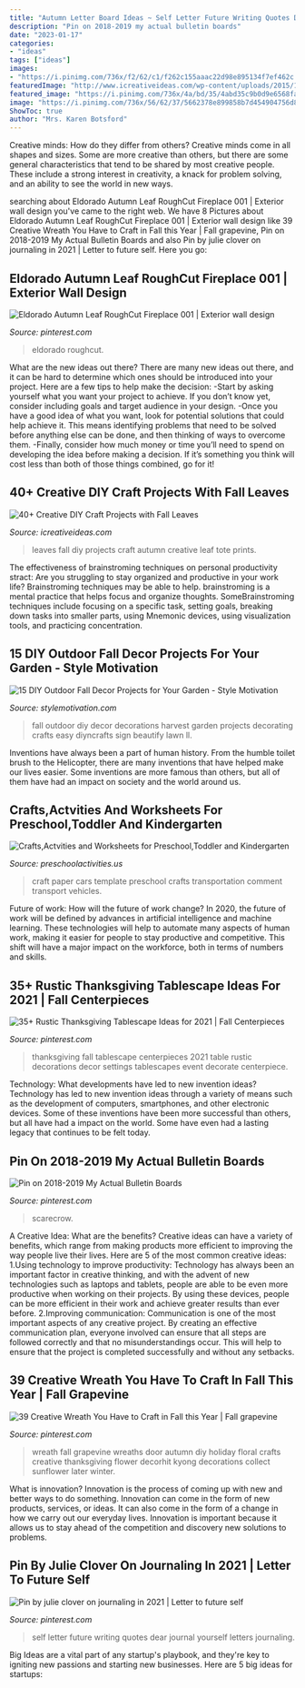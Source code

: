 ```yaml
---
title: "Autumn Letter Board Ideas ~ Self Letter Future Writing Quotes Dear Journal Yourself Letters Journaling"
description: "Pin on 2018-2019 my actual bulletin boards"
date: "2023-01-17"
categories:
- "ideas"
tags: ["ideas"]
images:
- "https://i.pinimg.com/736x/f2/62/c1/f262c155aaac22d98e895134f7ef462c.jpg"
featuredImage: "http://www.icreativeideas.com/wp-content/uploads/2015/10/leaf8.jpg"
featured_image: "https://i.pinimg.com/736x/4a/bd/35/4abd35c9b0d9e6568fa14f3ed2ccf11b.jpg"
image: "https://i.pinimg.com/736x/56/62/37/5662378e899858b7d454904756d8cd71.jpg"
ShowToc: true
author: "Mrs. Karen Botsford"
---
```



Creative minds: How do they differ from others?
Creative minds come in all shapes and sizes. Some are more creative than others, but there are some general characteristics that tend to be shared by most creative people. These include a strong interest in creativity, a knack for problem solving, and an ability to see the world in new ways.

	

		
searching about Eldorado Autumn Leaf RoughCut Fireplace 001 | Exterior wall design you've came to the right web. We have 8 Pictures about Eldorado Autumn Leaf RoughCut Fireplace 001 | Exterior wall design like 39 Creative Wreath You Have to Craft in Fall this Year | Fall grapevine, Pin on 2018-2019 My Actual Bulletin Boards and also Pin by julie clover on journaling in 2021 | Letter to future self. Here you go:
		
    
## Eldorado Autumn Leaf RoughCut Fireplace 001 | Exterior Wall Design

<img loading=lazy src="https://i.pinimg.com/736x/56/62/37/5662378e899858b7d454904756d8cd71.jpg" onerror="this.onerror=null;this.src='https://tse4.mm.bing.net/th?id=OIP.ISwtgH7kDkt2zfxRd-GvqQHaLE&amp;pid=15.1';" alt="Eldorado Autumn Leaf RoughCut Fireplace 001 | Exterior wall design">

_Source: pinterest.com_

>eldorado roughcut. 

	

What are the new ideas out there?
There are many new ideas out there, and it can be hard to determine which ones should be introduced into your project. Here are a few tips to help make the decision: 
-Start by asking yourself what you want your project to achieve. If you don’t know yet, consider including goals and target audience in your design.
-Once you have a good idea of what you want, look for potential solutions that could help achieve it. This means identifying problems that need to be solved before anything else can be done, and then thinking of ways to overcome them.
-Finally, consider how much money or time you’ll need to spend on developing the idea before making a decision. If it’s something you think will cost less than both of those things combined, go for it!

    
## 40+ Creative DIY Craft Projects With Fall Leaves

<img loading=lazy src="http://www.icreativeideas.com/wp-content/uploads/2015/10/leaf8.jpg" onerror="this.onerror=null;this.src='https://tse4.mm.bing.net/th?id=OIP.-iVY62jdl9qw6id_KkZfPQAAAA&amp;pid=15.1';" alt="40+ Creative DIY Craft Projects with Fall Leaves">

_Source: icreativeideas.com_

>leaves fall diy projects craft autumn creative leaf tote prints. 

	

The effectiveness of brainstroming techniques on personal productivity
stract:
Are you struggling to stay organized and productive in your work life? Brainstroming techniques may be able to help. brainstroming is a mental practice that helps focus and organize thoughts. SomeBrainstroming techniques include focusing on a specific task, setting goals, breaking down tasks into smaller parts, using Mnemonic devices, using visualization tools, and practicing concentration.

    
## 15 DIY Outdoor Fall Decor Projects For Your Garden - Style Motivation

<img loading=lazy src="https://www.diyncrafts.com/wp-content/uploads/2017/09/16-harvest-display.jpg" onerror="this.onerror=null;this.src='https://tse2.mm.bing.net/th?id=OIP.pxqirOlpT21c6BHCxeWy8gHaQ4&amp;pid=15.1';" alt="15 DIY Outdoor Fall Decor Projects for Your Garden - Style Motivation">

_Source: stylemotivation.com_

>fall outdoor diy decor decorations harvest garden projects decorating crafts easy diyncrafts sign beautify lawn ll. 

	

Inventions have always been a part of human history. From the humble toilet brush to the Helicopter, there are many inventions that have helped make our lives easier. Some inventions are more famous than others, but all of them have had an impact on society and the world around us.

    
## Crafts,Actvities And Worksheets For Preschool,Toddler And Kindergarten

<img loading=lazy src="http://www.preschoolactivities.us/wp-content/uploads/2015/01/Paper-Car-Craft-for-Kids.jpg" onerror="this.onerror=null;this.src='https://tse2.mm.bing.net/th?id=OIP.1osHg0tULMhsBS30Kto_kAHaO0&amp;pid=15.1';" alt="Crafts,Actvities and Worksheets for Preschool,Toddler and Kindergarten">

_Source: preschoolactivities.us_

>craft paper cars template preschool crafts transportation comment transport vehicles. 

	

Future of work: How will the future of work change?
In 2020, the future of work will be defined by advances in artificial intelligence and machine learning. These technologies will help to automate many aspects of human work, making it easier for people to stay productive and competitive. This shift will have a major impact on the workforce, both in terms of numbers and skills.

    
## 35+ Rustic Thanksgiving Tablescape Ideas For 2021 | Fall Centerpieces

<img loading=lazy src="https://i.pinimg.com/736x/f2/62/c1/f262c155aaac22d98e895134f7ef462c.jpg" onerror="this.onerror=null;this.src='https://tse3.mm.bing.net/th?id=OIP.j2medcQAt2tSp1rg-A2ecQAAAA&amp;pid=15.1';" alt="35+ Rustic Thanksgiving Tablescape Ideas for 2021 | Fall Centerpieces">

_Source: pinterest.com_

>thanksgiving fall tablescape centerpieces 2021 table rustic decorations decor settings tablescapes event decorate centerpiece. 

	

Technology: What developments have led to new invention ideas?
Technology has led to new invention ideas through a variety of means such as the development of computers, smartphones, and other electronic devices. Some of these inventions have been more successful than others, but all have had a impact on the world. Some have even had a lasting legacy that continues to be felt today.

    
## Pin On 2018-2019 My Actual Bulletin Boards

<img loading=lazy src="https://i.pinimg.com/736x/1f/84/0a/1f840af3e36c6f95450751644e0e8e2a.jpg" onerror="this.onerror=null;this.src='https://tse1.mm.bing.net/th?id=OIP.nBaOWrT_aQzCH9aTiPZNEAHaJ3&amp;pid=15.1';" alt="Pin on 2018-2019 My Actual Bulletin Boards">

_Source: pinterest.com_

>scarecrow. 

	

A Creative Idea: What are the benefits?
Creative ideas can have a variety of benefits, which range from making products more efficient to improving the way people live their lives. Here are 5 of the most common creative ideas: 
1.Using technology to improve productivity: Technology has always been an important factor in creative thinking, and with the advent of new technologies such as laptops and tablets, people are able to be even more productive when working on their projects. By using these devices, people can be more efficient in their work and achieve greater results than ever before. 
 2.Improving communication: Communication is one of the most important aspects of any creative project. By creating an effective communication plan, everyone involved can ensure that all steps are followed correctly and that no misunderstandings occur. This will help to ensure that the project is completed successfully and without any setbacks. 
 
    
## 39 Creative Wreath You Have To Craft In Fall This Year | Fall Grapevine

<img loading=lazy src="https://i.pinimg.com/736x/4a/bd/35/4abd35c9b0d9e6568fa14f3ed2ccf11b.jpg" onerror="this.onerror=null;this.src='https://tse1.mm.bing.net/th?id=OIP.akvyc5rr6demIMa44dopvQHaNK&amp;pid=15.1';" alt="39 Creative Wreath You Have to Craft in Fall this Year | Fall grapevine">

_Source: pinterest.com_

>wreath fall grapevine wreaths door autumn diy holiday floral crafts creative thanksgiving flower decorhit kyong decorations collect sunflower later winter. 

	

What is innovation?
Innovation is the process of coming up with new and better ways to do something. Innovation can come in the form of new products, services, or ideas. It can also come in the form of a change in how we carry out our everyday lives. Innovation is important because it allows us to stay ahead of the competition and discovery new solutions to problems.

    
## Pin By Julie Clover On Journaling In 2021 | Letter To Future Self

<img loading=lazy src="https://i.pinimg.com/736x/9a/53/c6/9a53c6f0569b2d68ed72f225f7bb8228.jpg" onerror="this.onerror=null;this.src='https://tse4.mm.bing.net/th?id=OIP.U5BMYWjyFMQSB0orkLEHRAHaLQ&amp;pid=15.1';" alt="Pin by julie clover on journaling in 2021 | Letter to future self">

_Source: pinterest.com_

>self letter future writing quotes dear journal yourself letters journaling. 

	

Big Ideas are a vital part of any startup's playbook, and they're key to igniting new passions and starting new businesses. Here are 5 big ideas for startups: 

